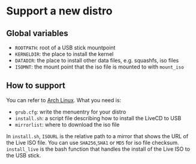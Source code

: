 # Support a new distro

## Global variables

- ``ROOTPATH``: root of a USB stick mountpoint  
- ``KERNELDIR``: the place to install the kernel  
- ``DATADIR``: the place to install other data files, e.g. squashfs, iso files  
- ``ISOMNT``: the mount point that the iso file is mounted to with ``mount_iso``  

## How to support

You can refer to [Arch Linux](distro/arch/). What you need is:

- ``grub.cfg``: write the menuentry for your distro  
- ``install.sh``: a script file describing how to install the LiveCD to USB  
- ``mirrorlist``: where to download the iso file

In ``install.sh``, ``ISOURL`` is the relative path to a mirror that shows the URL of the Live ISO file. You can use ``SHA256``,``SHA1`` or ``MD5`` for iso file checksum. ``install_live`` is the bash function that handles the install of the Live ISO to the USB stick.

